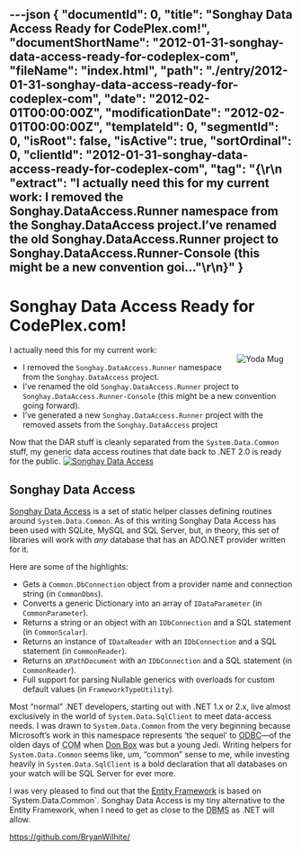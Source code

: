 ---json
{
  "documentId": 0,
  "title": "Songhay Data Access Ready for CodePlex.com!",
  "documentShortName": "2012-01-31-songhay-data-access-ready-for-codeplex-com",
  "fileName": "index.html",
  "path": "./entry/2012-01-31-songhay-data-access-ready-for-codeplex-com",
  "date": "2012-02-01T00:00:00Z",
  "modificationDate": "2012-02-01T00:00:00Z",
  "templateId": 0,
  "segmentId": 0,
  "isRoot": false,
  "isActive": true,
  "sortOrdinal": 0,
  "clientId": "2012-01-31-songhay-data-access-ready-for-codeplex-com",
  "tag": "{\r\n  \"extract\": \"I actually need this for my current work: I removed the Songhay.DataAccess.Runner namespace from the Songhay.DataAccess project.I’ve renamed the old Songhay.DataAccess.Runner project to Songhay.DataAccess.Runner-Console (this might be a new convention goi...\"\r\n}"
}
---

# Songhay Data Access Ready for CodePlex.com!

[<img alt="Yoda Mug" src="http://farm8.staticflickr.com/7006/6705622765_8d6e05522e_m.jpg" style="float:right;margin:16px;">](http://www.flickr.com/photos/wilhite/6705622765/in/photostream/ "Yoda Mug")

I actually need this for my current work:

* I removed the `Songhay.DataAccess.Runner` namespace from the `Songhay.DataAccess` project.
* I’ve renamed the old `Songhay.DataAccess.Runner` project to `Songhay.DataAccess.Runner-Console` (this might be a new convention going forward).
* I’ve generated a new `Songhay.DataAccess.Runner` project with the removed assets from the `Songhay.DataAccess` project

Now that the DAR stuff is cleanly separated from the `System.Data.Common` stuff, my generic data access routines that date back to .NET 2.0 is ready for the public.
[<img alt="Songhay Data Access" src="http://farm8.staticflickr.com/7154/6762510791_99721a18ff_o.png">](http://songhaydataaccess.codeplex.com/ "Songhay Data Access")

## Songhay Data Access

[Songhay Data Access](http://songhaydataaccess.codeplex.com/) is a set of static helper classes defining routines around `System.Data.Common`. As of this writing Songhay Data Access has been used with SQLite, MySQL and SQL Server, but, in theory, this set of libraries will work with *any* database that has an ADO.NET provider written for it.

Here are some of the highlights:

* Gets a `Common.DbConnection` object from a provider name and connection string (in `CommonDbms`).
* Converts a generic Dictionary into an array of `IDataParameter` (in `CommonParameter`).
* Returns a string or an object with an `IDbConnection` and a SQL statement (in `CommonScalar`).
* Returns an instance of `IDataReader` with an `IDbConnection` and a SQL statement (in `CommonReader`).
* Returns an `XPathDocument` with an `IDbConnection` and a SQL statement (in `CommonReader`).
* Full support for parsing Nullable generics with overloads for custom default values (in `FrameworkTypeUtility`).

Most “normal” .NET developers, starting out with .NET 1.x or 2.x, live almost exclusively in the world of `System.Data.SqlClient` to meet data-access needs. I was drawn to `System.Data.Common` from the very beginning because Microsoft’s work in this namespace represents ‘the sequel’ to [ODBC](http://en.wikipedia.org/wiki/ODBC)—of the olden days of <acronym title="Microsoft Component Object Model">COM</acronym> when [Don Box](http://en.wikipedia.org/wiki/Don_Box) was but a young Jedi. Writing helpers for `System.Data.Common` seems like, um, “common” sense to me, while investing heavily in `System.Data.SqlClient` is a bold declaration that all databases on your watch will be SQL Server for ever more.

I was very pleased to find out that the [Entity Framework](http://msdn.microsoft.com/en-us/library/system.data.entityclient.entitycommand(v=vs.110).aspx) is based on `System.Data.Common`. Songhay Data Access is my tiny alternative to the Entity Framework, when I need to get as close to the <acronym title="Database Management System">DBMS</acronym> as .NET will allow.

<https://github.com/BryanWilhite/>
